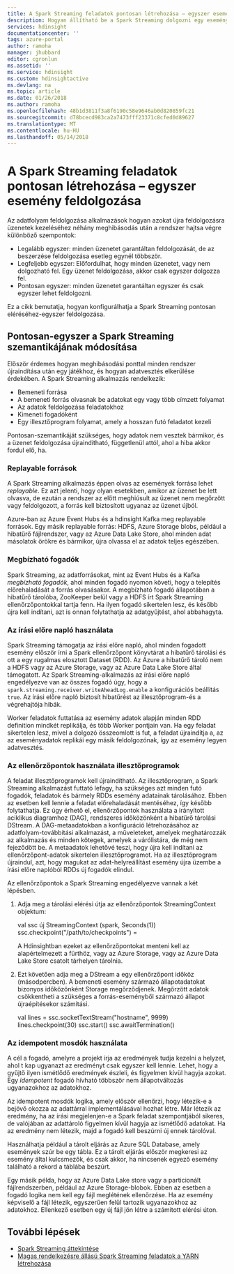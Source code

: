 ```yaml
---
title: A Spark Streaming feladatok pontosan létrehozása – egyszer esemény feldolgozása - Azure HDInsight |} Microsoft Docs
description: Hogyan állítható be a Spark Streaming dolgozni egy eseményt, egyszer és csak egyszer.
services: hdinsight
documentationcenter: ''
tags: azure-portal
author: ramoha
manager: jhubbard
editor: cgronlun
ms.assetid: ''
ms.service: hdinsight
ms.custom: hdinsightactive
ms.devlang: na
ms.topic: article
ms.date: 01/26/2018
ms.author: ramoha
ms.openlocfilehash: 48b1d3811f3a8f6190c58e9646ab0d820859fc21
ms.sourcegitcommit: d78bcecd983ca2a7473fff23371c8cfed0d89627
ms.translationtype: MT
ms.contentlocale: hu-HU
ms.lasthandoff: 05/14/2018
---
```

# <a name="create-spark-streaming-jobs-with-exactly-once-event-processing"></a>A Spark Streaming feladatok pontosan létrehozása – egyszer esemény feldolgozása

Az adatfolyam feldolgozása alkalmazások hogyan azokat újra feldolgozásra üzenetek kezeléséhez néhány meghibásodás után a rendszer hajtsa végre különböző szempontok:

* Legalább egyszer: minden üzenetet garantáltan feldolgozását, de az beszerzése feldolgozása esetleg egynél többször.
* Legfeljebb egyszer: Előfordulhat, hogy minden üzenetet, vagy nem dolgozható fel. Egy üzenet feldolgozása, akkor csak egyszer dolgozza fel.
* Pontosan egyszer: minden üzenetet garantáltan egyszer és csak egyszer lehet feldolgozni.

Ez a cikk bemutatja, hogyan konfigurálhatja a Spark Streaming pontosan eléréséhez-egyszer feldolgozása.

## <a name="exactly-once-semantics-with-spark-streaming"></a>Pontosan-egyszer a Spark Streaming szemantikájának módosítása

Először érdemes hogyan meghibásodási ponttal minden rendszer újraindítása után egy játékhoz, és hogyan adatvesztés elkerülése érdekében. A Spark Streaming alkalmazás rendelkezik:

* Bemeneti forrása
* A bemeneti forrás olvasnak be adatokat egy vagy több címzett folyamat
* Az adatok feldolgozása feladatokhoz
* Kimeneti fogadóként
* Egy illesztőprogram folyamat, amely a hosszan futó feladatot kezeli

Pontosan-szemantikáját szükséges, hogy adatok nem vesztek bármikor, és a üzenet feldolgozása újraindítható, függetlenül attól, ahol a hiba akkor fordul elő, ha.

### <a name="replayable-sources"></a>Replayable források

A Spark Streaming alkalmazás éppen olvas az események forrása lehet *replayable*. Ez azt jelenti, hogy olyan esetekben, amikor az üzenet be lett olvasva, de ezután a rendszer az előtt meghiúsult az üzenet nem megőrzött vagy feldolgozott, a forrás kell biztosított ugyanaz az üzenet újból.

Azure-ban az Azure Event Hubs és a hdinsight Kafka meg replayable források. Egy másik replayable forrás: HDFS, Azure Storage blobs, például a hibatűrő fájlrendszer, vagy az Azure Data Lake Store, ahol minden adat másolatok örökre és bármikor, újra olvassa el az adatok teljes egészében.

### <a name="reliable-receivers"></a>Megbízható fogadók

Spark Streaming, az adatforrásokat, mint az Event Hubs és a Kafka *megbízható fogadók*, ahol minden fogadó nyomon követi, hogy a telepítés előrehaladását a forrás olvasásakor. A megbízható fogadó állapotában a hibatűrő tárolóba, ZooKeeper belül vagy a HDFS írt Spark Streaming ellenőrzőpontokkal tartja fenn. Ha ilyen fogadó sikertelen lesz, és később újra kell indítani, azt is onnan folytathatja az adatgyűjtést, ahol abbahagyta.

### <a name="use-the-write-ahead-log"></a>Az írási előre napló használata

Spark Streaming támogatja az írási előre napló, ahol minden fogadott esemény először írni a Spark ellenőrzőpont könyvtárat a hibatűrő tárolási és ott a egy rugalmas elosztott Dataset (RDD). Az Azure a hibatűrő tároló nem a HDFS vagy az Azure Storage, vagy az Azure Data Lake Store által támogatott. Az Spark Streaming-alkalmazás az írási előre napló engedélyezve van az összes fogadó úgy, hogy a `spark.streaming.receiver.writeAheadLog.enable` a konfigurációs beállítás `true`. Az írási előre napló biztosít hibatűrést az illesztőprogram-és a végrehajtója hibák.

Worker feladatok futtatása az esemény adatok alapján minden RDD definition mindkét replikálja, és több Worker pontjain van. Ha egy feladat sikertelen lesz, mivel a dolgozó összeomlott is fut, a feladat újraindítja a, az az eseményadatok replikái egy másik feldolgozónak, így az esemény legyen adatvesztés.

### <a name="use-checkpoints-for-drivers"></a>Az ellenőrzőpontok használata illesztőprogramok

A feladat illesztőprogramok kell újraindítható. Az illesztőprogram, a Spark Streaming alkalmazást futtató lefagy, ha szükséges azt minden futó fogadók, feladatok és bármely RDDs esemény adatainak tárolásához. Ebben az esetben kell lennie a feladat előrehaladását mentéséhez, így később folytathatja. Ez úgy érhető el, ellenőrzőpontok használata a irányított aciklikus diagramhoz (DAG), rendszeres időközönként a hibatűrő tárolási DStream. A DAG-metaadatokban a konfiguráció létrehozásához az adatfolyam-továbbítási alkalmazást, a műveleteket, amelyek meghatározzák az alkalmazás és minden kötegek, amelyek a várólistára, de még nem fejeződött be. A metaadatok lehetővé teszi, hogy újra kell indítani az ellenőrzőpont-adatok sikertelen illesztőprogramot. Ha az illesztőprogram újraindul, azt, hogy magukat az adat-helyreállítást esemény újra üzembe a írási előre naplóból RDDs új fogadók elindul.

Az ellenőrzőpontok a Spark Streaming engedélyezve vannak a két lépésben. 

1. Adja meg a tárolási elérési útja az ellenőrzőpontok StreamingContext objektum:

    val ssc új StreamingContext (spark, Seconds(1)) ssc.checkpoint("/path/to/checkpoints") =

    A Hdinsightban ezeket az ellenőrzőpontokat menteni kell az alapértelmezett a fürthöz, vagy az Azure Storage, vagy az Azure Data Lake Store csatolt tárhelyen tárolnia.

2. Ezt követően adja meg a DStream a egy ellenőrzőpont időköz (másodpercben). A bemeneti esemény származó állapotadatokat bizonyos időközönként Storage megőrződjenek. Megőrzött adatok csökkentheti a szükséges a forrás-eseményből származó állapot újraépítésekor számítási.

    val lines = ssc.socketTextStream("hostname", 9999)  lines.checkpoint(30)  ssc.start()  ssc.awaitTermination()

### <a name="use-idempotent-sinks"></a>Az idempotent mosdók használata

A cél a fogadó, amelyre a projekt írja az eredmények tudja kezelni a helyzet, ahol t kap ugyanazt az eredményt csak egyszer kell lennie. Lehet, hogy a gyűjtő ilyen ismétlődő eredmények észleli, és figyelmen kívül hagyja azokat. Egy *idempotent* fogadó hívható többször nem állapotváltozás ugyanazokhoz az adatokhoz.

Az idempotent mosdók logika, amely először ellenőrzi, hogy létezik-e a bejövő okozza az adattárral implementálásával hozhat létre. Már létezik az eredmény, ha az írási megjelenjen-e a Spark feladat szempontjából sikeres, de valójában az adattároló figyelmen kívül hagyja az ismétlődő adatokat. Ha az eredmény nem létezik, majd a fogadó kell beszúrni új ennek tárolóval. 

Használhatja például a tárolt eljárás az Azure SQL Database, amely események szúr be egy tábla. Ez a tárolt eljárás először megkeresi az esemény által kulcsmezők, és csak akkor, ha nincsenek egyező esemény található a rekord a táblába beszúrt.

Egy másik példa, hogy az Azure Data Lake store vagy a particionált fájlrendszerben, például az Azure Storage-blobok. Ebben az esetben a fogadó logika nem kell egy fájl meglétének ellenőrzése. Ha az esemény képviselő a fájl létezik, egyszerűen felül tartozik ugyanazokhoz az adatokhoz. Ellenkező esetben egy új fájl jön létre a számított elérési úton.

## <a name="next-steps"></a>További lépések

* [Spark Streaming áttekintése](apache-spark-streaming-overview.md)
* [Magas rendelkezésre állású Spark Streaming feladatok a YARN létrehozása](apache-spark-streaming-high-availability.md)
